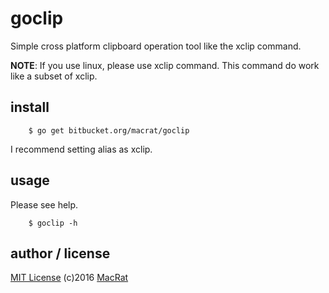 goclip
======

Simple cross platform clipboard operation tool like the xclip command.

__NOTE__: If you use linux, please use xclip command. This command do work like a subset of xclip.

install
-------
``` shell
	$ go get bitbucket.org/macrat/goclip
```

I recommend setting alias as xclip.

usage
-----
Please see help.
``` shell
	$ goclip -h
```

author / license
----------------
[MIT License](https://opensource.org/licenses/MIT) (c)2016 [MacRat](http://blanktar.jp/)
